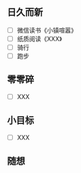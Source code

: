 ## 日久而新
- [ ] 微信读书《小镇喧嚣》
- [ ] 纸质阅读《XXX》
- [ ] 骑行
- [ ] 跑步

## 零零碎
- [ ] XXX

## 小目标
- [ ] XXX

## 随想
